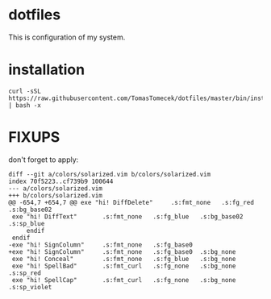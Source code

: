 dotfiles
========

This is configuration of my system.

installation
============

    curl -sSL https://raw.githubusercontent.com/TomasTomecek/dotfiles/master/bin/install.sh | bash -x

FIXUPS
======

don't forget to apply:

    diff --git a/colors/solarized.vim b/colors/solarized.vim
    index 70f5223..cf739b9 100644
    --- a/colors/solarized.vim
    +++ b/colors/solarized.vim
    @@ -654,7 +654,7 @@ exe "hi! DiffDelete"     .s:fmt_none   .s:fg_red    .s:bg_base02
     exe "hi! DiffText"       .s:fmt_none   .s:fg_blue   .s:bg_base02 .s:sp_blue
         endif
     endif
    -exe "hi! SignColumn"     .s:fmt_none   .s:fg_base0
    +exe "hi! SignColumn"     .s:fmt_none   .s:fg_base0  .s:bg_none
     exe "hi! Conceal"        .s:fmt_none   .s:fg_blue   .s:bg_none
     exe "hi! SpellBad"       .s:fmt_curl   .s:fg_none   .s:bg_none    .s:sp_red
     exe "hi! SpellCap"       .s:fmt_curl   .s:fg_none   .s:bg_none    .s:sp_violet
